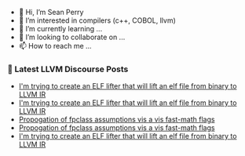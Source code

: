- 👋 Hi, I’m Sean Perry
- 👀 I’m interested in compilers (c++, COBOL, llvm)
- 🌱 I’m currently learning ...
- 💞️ I’m looking to collaborate on ...
- 📫 How to reach me ...

<!---
s66perry/s66perry is a ✨ special ✨ repository because its `README.md` (this file) appears on your GitHub profile.
You can click the Preview link to take a look at your changes.
--->
### 📕 Latest LLVM Discourse Posts

<!-- DISCOURSE-LLVM:START -->
- [I&#39;m trying to create an ELF lifter that will lift an elf file from binary to LLVM IR](https://discourse.llvm.org/t/im-trying-to-create-an-elf-lifter-that-will-lift-an-elf-file-from-binary-to-llvm-ir/76558#post_3)
- [I&#39;m trying to create an ELF lifter that will lift an elf file from binary to LLVM IR](https://discourse.llvm.org/t/im-trying-to-create-an-elf-lifter-that-will-lift-an-elf-file-from-binary-to-llvm-ir/76558#post_2)
- [Propogation of fpclass assumptions vis a vis fast-math flags](https://discourse.llvm.org/t/propogation-of-fpclass-assumptions-vis-a-vis-fast-math-flags/76554#post_5)
- [Propogation of fpclass assumptions vis a vis fast-math flags](https://discourse.llvm.org/t/propogation-of-fpclass-assumptions-vis-a-vis-fast-math-flags/76554#post_4)
- [I&#39;m trying to create an ELF lifter that will lift an elf file from binary to LLVM IR](https://discourse.llvm.org/t/im-trying-to-create-an-elf-lifter-that-will-lift-an-elf-file-from-binary-to-llvm-ir/76558#post_1)
<!-- DISCOURSE-LLVM:END -->
